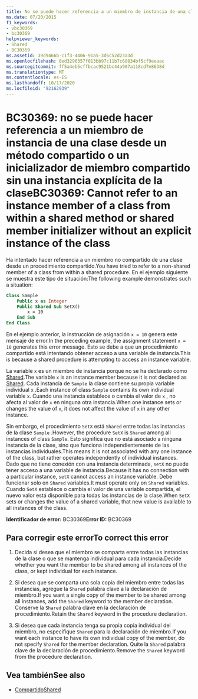 ```yaml
---
title: No se puede hacer referencia a un miembro de instancia de una clase desde un método compartido o un inicializador de método compartido sin una instancia explícita de la clase
ms.date: 07/20/2015
f1_keywords:
- vbc30369
- bc30369
helpviewer_keywords:
- Shared
- BC30369
ms.assetid: 39d9466b-c1f3-4406-91a5-3d6c52d23a3d
ms.openlocfilehash: 0ed3296357f013bb97c11b7c68834bf5cf9eeaac
ms.sourcegitcommit: ff5a4eb5cffbcac9521bc44a907a118cd7e8638d
ms.translationtype: MT
ms.contentlocale: es-ES
ms.lasthandoff: 10/17/2020
ms.locfileid: "92162939"
---
```

# <a name="bc30369-cannot-refer-to-an-instance-member-of-a-class-from-within-a-shared-method-or-shared-member-initializer-without-an-explicit-instance-of-the-class"></a><span data-ttu-id="939bf-102">BC30369: no se puede hacer referencia a un miembro de instancia de una clase desde un método compartido o un inicializador de miembro compartido sin una instancia explícita de la clase</span><span class="sxs-lookup"><span data-stu-id="939bf-102">BC30369: Cannot refer to an instance member of a class from within a shared method or shared member initializer without an explicit instance of the class</span></span>

<span data-ttu-id="939bf-103">Ha intentado hacer referencia a un miembro no compartido de una clase desde un procedimiento compartido.</span><span class="sxs-lookup"><span data-stu-id="939bf-103">You have tried to refer to a non-shared member of a class from within a shared procedure.</span></span> <span data-ttu-id="939bf-104">En el ejemplo siguiente se muestra este tipo de situación:</span><span class="sxs-lookup"><span data-stu-id="939bf-104">The following example demonstrates such a situation:</span></span>

```vb
Class Sample
    Public x as Integer
    Public Shared Sub SetX()
        x = 10
    End Sub
End Class
```

 <span data-ttu-id="939bf-105">En el ejemplo anterior, la instrucción de asignación `x = 10` genera este mensaje de error.</span><span class="sxs-lookup"><span data-stu-id="939bf-105">In the preceding example, the assignment statement `x = 10` generates this error message.</span></span> <span data-ttu-id="939bf-106">Esto se debe a que un procedimiento compartido está intentando obtener acceso a una variable de instancia.</span><span class="sxs-lookup"><span data-stu-id="939bf-106">This is because a shared procedure is attempting to access an instance variable.</span></span>

 <span data-ttu-id="939bf-107">La variable `x` es un miembro de instancia porque no se ha declarado como [Shared](../modifiers/shared.md).</span><span class="sxs-lookup"><span data-stu-id="939bf-107">The variable `x` is an instance member because it is not declared as [Shared](../modifiers/shared.md).</span></span> <span data-ttu-id="939bf-108">Cada instancia de `Sample` la clase contiene su propia variable individual `x` .</span><span class="sxs-lookup"><span data-stu-id="939bf-108">Each instance of class `Sample` contains its own individual variable `x`.</span></span> <span data-ttu-id="939bf-109">Cuando una instancia establece o cambia el valor de `x` , no afecta al valor de `x` en ninguna otra instancia.</span><span class="sxs-lookup"><span data-stu-id="939bf-109">When one instance sets or changes the value of `x`, it does not affect the value of `x` in any other instance.</span></span>

 <span data-ttu-id="939bf-110">Sin embargo, el procedimiento `SetX` está `Shared` entre todas las instancias de la clase `Sample` .</span><span class="sxs-lookup"><span data-stu-id="939bf-110">However, the procedure `SetX` is `Shared` among all instances of class `Sample`.</span></span> <span data-ttu-id="939bf-111">Esto significa que no está asociado a ninguna instancia de la clase, sino que funciona independientemente de las instancias individuales.</span><span class="sxs-lookup"><span data-stu-id="939bf-111">This means it is not associated with any one instance of the class, but rather operates independently of individual instances.</span></span> <span data-ttu-id="939bf-112">Dado que no tiene conexión con una instancia determinada, `setX` no puede tener acceso a una variable de instancia.</span><span class="sxs-lookup"><span data-stu-id="939bf-112">Because it has no connection with a particular instance, `setX` cannot access an instance variable.</span></span> <span data-ttu-id="939bf-113">Debe funcionar solo en `Shared` variables.</span><span class="sxs-lookup"><span data-stu-id="939bf-113">It must operate only on `Shared` variables.</span></span> <span data-ttu-id="939bf-114">Cuando `SetX` establece o cambia el valor de una variable compartida, el nuevo valor está disponible para todas las instancias de la clase.</span><span class="sxs-lookup"><span data-stu-id="939bf-114">When `SetX` sets or changes the value of a shared variable, that new value is available to all instances of the class.</span></span>

 <span data-ttu-id="939bf-115">**Identificador de error:** BC30369</span><span class="sxs-lookup"><span data-stu-id="939bf-115">**Error ID:** BC30369</span></span>

## <a name="to-correct-this-error"></a><span data-ttu-id="939bf-116">Para corregir este error</span><span class="sxs-lookup"><span data-stu-id="939bf-116">To correct this error</span></span>

1. <span data-ttu-id="939bf-117">Decida si desea que el miembro se comparta entre todas las instancias de la clase o que se mantenga individual para cada instancia.</span><span class="sxs-lookup"><span data-stu-id="939bf-117">Decide whether you want the member to be shared among all instances of the class, or kept individual for each instance.</span></span>

2. <span data-ttu-id="939bf-118">Si desea que se comparta una sola copia del miembro entre todas las instancias, agregue la `Shared` palabra clave a la declaración de miembro.</span><span class="sxs-lookup"><span data-stu-id="939bf-118">If you want a single copy of the member to be shared among all instances, add the `Shared` keyword to the member declaration.</span></span> <span data-ttu-id="939bf-119">Conserve la `Shared` palabra clave en la declaración de procedimiento.</span><span class="sxs-lookup"><span data-stu-id="939bf-119">Retain the `Shared` keyword in the procedure declaration.</span></span>

3. <span data-ttu-id="939bf-120">Si desea que cada instancia tenga su propia copia individual del miembro, no especifique `Shared` para la declaración de miembro.</span><span class="sxs-lookup"><span data-stu-id="939bf-120">If you want each instance to have its own individual copy of the member, do not specify `Shared` for the member declaration.</span></span> <span data-ttu-id="939bf-121">Quite la `Shared` palabra clave de la declaración de procedimiento.</span><span class="sxs-lookup"><span data-stu-id="939bf-121">Remove the `Shared` keyword from the procedure declaration.</span></span>

## <a name="see-also"></a><span data-ttu-id="939bf-122">Vea también</span><span class="sxs-lookup"><span data-stu-id="939bf-122">See also</span></span>

- [<span data-ttu-id="939bf-123">Compartido</span><span class="sxs-lookup"><span data-stu-id="939bf-123">Shared</span></span>](../modifiers/shared.md)
